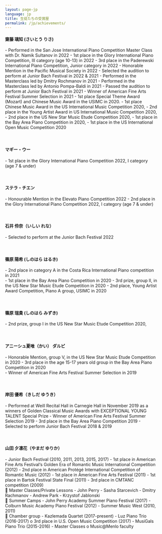 ```yaml
---
layout: page-jp
language: jp
title: 生徒たちの受賞歴
permalink: /jp/achievements/
---
```

<h4>齋藤 璃知 (さいとう りさ) </h4>
- Performed in the San Jose International Piano Competition Master Class with Dr. Namik Sultanov in 2022
- 1st place in the Glory International Piano Competition, III category (age 10-13) in 2022
- 3rd place in the Paderewski International Piano Competition, Junior category in 2022
- Honorable Mention in the Pacific Musical Society in 2022
- Selected the audition to perform at Junior Bach Festival in 2022 & 2021
- Performed in the Masterclass led by Dmitry Rochmanov in 2021
- Performed in the Masterclass led by Antonio Pompa-Baldi in 2021
- Passed the audition to perform at Junior Bach Festival in 2021
- Winner of American Fine Arts Festival Summer Selection in 2021
- 1st place Special Theme Award (Mozart) and Chinese Music Award in the USIMC in 2020.
- 1st place Chinese Music Award in the US International Music Competition 2020,
- 2nd place in the Young Artist Award in US International Music Competition 2020,
- 2nd place in the US New Star Music Etude Competition 2020,
- 1st place in the Bay Area Piano Competition in 2020,
- 1st place in the US International Open Music Competition 2020
<br><br><br>
<h4>マギー・ウー</h4>
- 1st place in the Glory International Piano Competition 2022, I category (age 7 & under)
<br><br><br>
<h4>ステラ・チエン</h4>
- Honourable Mention in the Elevato Piano Competition 2022
- 2nd place in the Glory International Piano Competition 2022, I category (age 7 & under)
<br><br><br>
<h4>石井 伶奈（いしい れな）</h4>
- Selected to perform at the Junior Bach Festival 2022
<br><br><br>
<h4>篠原 陽希 (しのはら はるき)</h4>
- 2nd place in category A in the Costa Rica International Piano competition in 2021

<br>
- 1st place in the Bay Area Piano Competition in 2020
- 3rd prize, group II, in the US New Star Music Etude Competition in 2020
- 2nd place, Young Artist Award Competition, Piano A group, USIMC in 2020
<br><br><br>
<h4>篠原 瑞貴 (しのはら みずき) </h4>
- 2nd prize, group I in the US New Star Music Etude Competition 2020,
<br><br><br>
<h4>アニーシュ夏唯（かい） ダルビ</h4>
- Honorable Mention, group V, in the US New Star Music Etude Competition in 2020
- 3rd place in the age 15-17 years old group in the Bay Area Piano Competition in 2020

<br>
- Winner of American Fine Arts Festival Summer Selection in 2019
<br><br><br>
<h4>岸田 優希（きしだ ゆうき）</h4>
- Performed at Weill Recital Hall in Carnegie Hall in November 2019 as a winners of Golden Classical Music Awards with EXCEPTIONAL YOUNG TALENT Special Prize
- Winner of American Fine Arts Festival Summer Selection 2019
- 3rd place in the Bay Area Piano Competition 2019
- Selected to perform Junior Bach Festival 2018 & 2019
<br><br><br>
<h4>山田 夕凛花（やまだ ゆりか）</h4>
- Junior Bach Festival (2010, 2011, 2013, 2015, 2017)
- 1st place in American Fine Arts Festival‘s Golden Era of Romantic Music International Competition (2012)
- 2nd place in American Protégé International Competition of Romantic Music (2012)
- 1st place in American Fine Arts Festival (2011)
- 1st place in Bartok Festival State Final (2011)
- 3rd place in CMTANC competition (2009)

<br>
 Master Classes/Private Lessons
- John Perry
- Sasha Starcevich
- Dmitry Rachmanov
- Andrew Park
- Krzystof Jablonski

<br>
 Summer Camps
- John Perry Academy Summer Piano Festival (2017)
- Colburn Music Academy Piano Festival (2012)
- Summer Music West (2010, 2011)

<br>
 Chamber group
- Kazlemada Quartet (2017-present)
- Luz Piano Trio (2016-2017)
o 3rd place in U.S. Open Music Competition (2017)
- MusiGals Piano Trio (2015-2016)
- Master Classes
o Music@Menlo faculty
